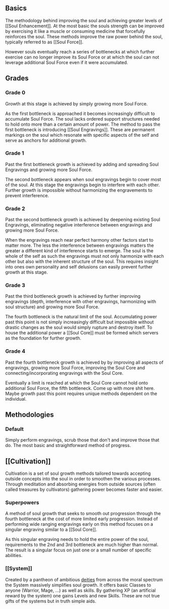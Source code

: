 ## Basics

The methodology behind improving the soul and achieving greater levels of [[Soul Enhancement]]. At the most basic the souls strength can be improved by exercising it like a muscle or consuming medicine that forcefully reinforces the soul. These methods improve the raw power behind the soul, typically referred to as [[Soul Force]]. 

However souls eventually reach a series of bottlenecks at which further exercise can no longer improve its Soul Force or at which the soul can not leverage additional Soul Force even if it were accumulated.

## Grades
### Grade 0

Growth at this stage is achieved by simply growing more Soul Force.

As the first bottleneck is approached it becomes increasingly difficult to accumulate Soul Force. The soul lacks ordered support structures needed to hold onto more than a certain amount of power. The method to pass the first bottleneck is introducing [[Soul Engravings]]. These are permanent markings on the soul which resonate with specific aspects of the self and serve as anchors for additional growth.

### Grade 1

Past the first bottleneck growth is achieved by adding and spreading Soul Engravings and growing more Soul Force.

The second bottleneck appears when soul engravings begin to cover most of the soul. At this stage the engravings begin to interfere with each other. Further growth is impossible without harmonizing the engravements to prevent interference.

### Grade 2

Past the second bottleneck growth is achieved by deepening existing Soul Engravings, eliminating negative interference between engravings and growing more Soul Force.

When the engravings reach near perfect harmony other factors start to matter more. The less the interference between engravings matters the greater a different kind of interference starts to emerge. The soul is the whole of the self as such the engravings must not only harmonize with each other but also with the inherent structure of the soul. This requires insight into ones own personality and self delusions can easily prevent further growth at this stage.

### Grade 3

Past the third bottleneck growth is achieved by further improving engravings (depth, interference with other engravings, harmonizing with soul structure) and growing more Soul Force.

The fourth bottleneck is the natural limit of the soul. Accumulating power past this point is not simply increasingly difficult but impossible without drastic changes as the soul would simply rupture and destroy itself. To house the additional power a [[Soul Core]] must be formed which servers as the foundation for further growth.

### Grade 4

Past the fourth bottleneck growth is achieved by by improving all aspects of engravings, growing more Soul Force, improving the Soul Core and connecting/incorporating engravings with the Soul Core.

Eventually a limit is reached at which the Soul Core cannot hold onto additional Soul Force, the fifth bottleneck. Come up with more shit here. Maybe growth past this point requires unique methods dependent on the individual. 

## Methodologies

### Default

Simply perform engravings, scrub those that don't and improve those that do. The most basic and straightforward method of progress.

## [[Cultivation]]

Cultivation is a set of soul growth methods tailored towards accepting outside concepts into the soul in order to smoothen the various processes. Through meditation and absorbing energies from outside sources (often called treasures by cultivators) gathering power becomes faster and easier.

### Superpowers

A method of soul growth that seeks to smooth out progression through the fourth bottleneck at the cost of more limited early progression. Instead of performing wide ranging engravings early on this method focuses on a singular engraving similar to a [[Soul Core]]. 

As this singular engraving needs to hold the entire power of the soul, requirements to the 2nd and 3rd bottleneck are much higher than normal. The result is a singular focus on just one or a small number of specific abilities.

### [[System]]

Created by a pantheon of ambitious [deities](Deity) from across the moral spectrum the System massively simplifies soul growth. It offers basic Classes to anyone (Warrior, Mage, ...) as well as skills. By gathering XP (an artificial reward by the system) one gains Levels and new Skills. These are not true gifts of the systems but in truth simple aids.